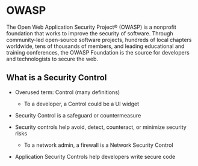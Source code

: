 # OWASP

The Open Web Application Security Project® (OWASP) is a nonprofit foundation that works to improve the security of software. Through community-led open-source software projects, hundreds of local chapters worldwide, tens of thousands of members, and leading educational and training conferences, the OWASP Foundation is the source for developers and technologists to secure the web.

 

## What is a Security Control

* Overused term: Control (many definitions)
  - To a developer, a Control could be a UI widget
* Security Control is a safeguard or countermeasure

* Security controls help avoid, detect, counteract, or minimize security risks
  - To a network admin, a firewall is a Network Security Control
* Application Security Controls help developers write secure code

